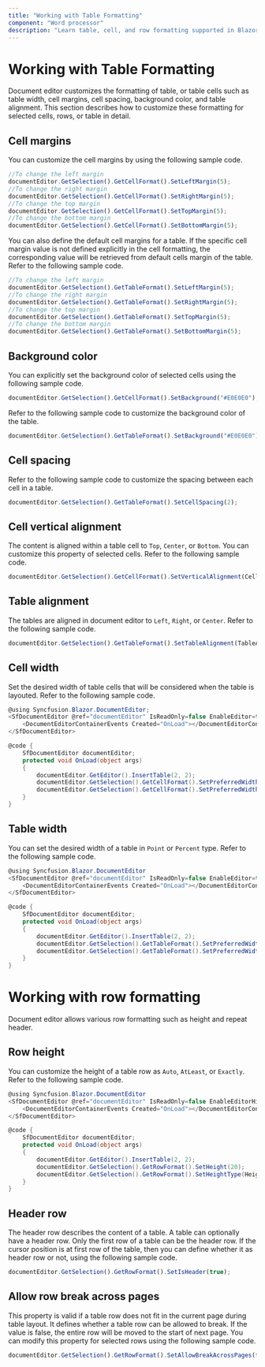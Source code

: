 ```yaml
---
title: "Working with Table Formatting"
component: "Word processor"
description: "Learn table, cell, and row formatting supported in Blazor Word processor and how to apply it for selected contents."
---
```


# Working with Table Formatting

Document editor customizes the formatting of table, or table cells such as table width, cell margins, cell spacing, background color, and table alignment. This section describes how to customize these formatting for selected cells, rows, or table in detail.

## Cell margins

You can customize the cell margins by using the following sample code.

```javascript
//To change the left margin
documentEditor.GetSelection().GetCellFormat().SetLeftMargin(5);
//To change the right margin
documentEditor.GetSelection().GetCellFormat().SetRightMargin(5);
//To change the top margin
documentEditor.GetSelection().GetCellFormat().SetTopMargin(5);
//To change the bottom margin
documentEditor.GetSelection().GetCellFormat().SetBottomMargin(5);
```

You can also define the default cell margins for a table. If the specific cell margin value is not defined explicitly in the cell formatting, the corresponding value will be retrieved from default cells margin of the table. Refer to the following sample code.

```javascript
//To change the left margin
documentEditor.GetSelection().GetTableFormat().SetLeftMargin(5);
//To change the right margin
documentEditor.GetSelection().GetTableFormat().SetRightMargin(5);
//To change the top margin
documentEditor.GetSelection().GetTableFormat().SetTopMargin(5);
//To change the bottom margin
documentEditor.GetSelection().GetTableFormat().SetBottomMargin(5);
```

## Background color

You can explicitly set the background color of selected cells using the following sample code.

```javascript
documentEditor.GetSelection().GetCellFormat().SetBackground("#E0E0E0");
```

Refer to the following sample code to customize the background color of the table.

```javascript
documentEditor.GetSelection().GetTableFormat().SetBackground("#E0E0E0");
```

## Cell spacing

Refer to the following sample code to customize the spacing between each cell in a table.

```javascript
documentEditor.GetSelection().GetTableFormat().SetCellSpacing(2);
```

## Cell vertical alignment

The content is aligned within a table cell to `Top`, `Center`, or `Bottom`. You can customize this property of selected cells. Refer to the following sample code.

```javascript
documentEditor.GetSelection().GetCellFormat().SetVerticalAlignment(CellVerticalAlignment.Bottom);
```

## Table alignment

The tables are aligned in document editor to `Left`, `Right`, or `Center`. Refer to the following sample code.

```javascript
documentEditor.GetSelection().GetTableFormat().SetTableAlignment(TableAlignment.Center);
```

## Cell width

Set the desired width of table cells that will be considered when the table is layouted. Refer to the following sample code.

```csharp
@using Syncfusion.Blazor.DocumentEditor;
<SfDocumentEditor @ref="documentEditor" IsReadOnly=false EnableEditor=true EnableSelection=true>
    <DocumentEditorContainerEvents Created="OnLoad"></DocumentEditorContainerEvents>
</SfDocumentEditor>

@code {
    SfDocumentEditor documentEditor;
    protected void OnLoad(object args)
    {
        documentEditor.GetEditor().InsertTable(2, 2);
        documentEditor.GetSelection().GetCellFormat().SetPreferredWidth(100);
        documentEditor.GetSelection().GetCellFormat().SetPreferredWidthType(WidthType.Point);
    }
}
```

## Table width

You can set the desired width of a table in `Point` or `Percent` type. Refer to the following sample code.

```csharp
@using Syncfusion.Blazor.DocumentEditor
<SfDocumentEditor @ref="documentEditor" IsReadOnly=false EnableEditor=true EnableSelection=true>
    <DocumentEditorContainerEvents Created="OnLoad"></DocumentEditorContainerEvents>
</SfDocumentEditor>

@code {
    SfDocumentEditor documentEditor;
    protected void OnLoad(object args)
    {
        documentEditor.GetEditor().InsertTable(2, 2);
        documentEditor.GetSelection().GetTableFormat().SetPreferredWidth(300);
        documentEditor.GetSelection().GetTableFormat().SetPreferredWidthType(WidthType.Point);
    }
}
```

# Working with row formatting

Document editor allows various row formatting such as height and repeat header.

## Row height

You can customize the height of a table row as `Auto`, `AtLeast`, or `Exactly`. Refer to the following sample code.

```csharp
@using Syncfusion.Blazor.DocumentEditor
<SfDocumentEditor @ref="documentEditor" IsReadOnly=false EnableEditorHistory=true EnableEditor=true EnableSelection=true>
    <DocumentEditorContainerEvents Created="OnLoad"></DocumentEditorContainerEvents>
</SfDocumentEditor>

@code {
    SfDocumentEditor documentEditor;
    protected void OnLoad(object args)
    {
        documentEditor.GetEditor().InsertTable(2, 2);
        documentEditor.GetSelection().GetRowFormat().SetHeight(20);
        documentEditor.GetSelection().GetRowFormat().SetHeightType(HeightType.Exactly);
    }
}
```

## Header row

The header row describes the content of a table. A table can optionally have a header row. Only the first row of a table can be the header row. If the cursor position is at first row of the table, then you can define whether it as header row or not, using the following sample code.

```javascript
documentEditor.GetSelection().GetRowFormat().SetIsHeader(true);
```

## Allow row break across pages

This property is valid if a table row does not fit in the current page during table layout. It defines whether a table row can be allowed to break. If the value is false, the entire row will be moved to the start of next page. You can modify this property for selected rows using the following sample code.

```javascript
documentEditor.GetSelection().GetRowFormat().SetAllowBreakAcrossPages(false);
```
